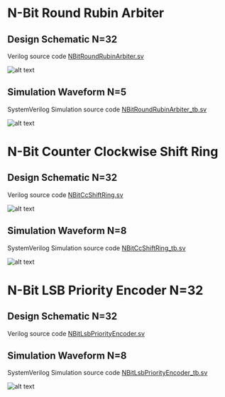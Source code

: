 # N-Bit Round Rubin Arbiter

## Design Schematic N=32
Verilog source code [NBitRoundRubinArbiter.sv](https://github.com/ChrisShakkour/Logic-Design-Building-Blocks/blob/main/N-Bit%20Round%20Rubin%20Arbiter/RTL_src/NBitRoundRubinArbiter.sv)

![alt text](https://github.com/ChrisShakkour/Logic-Design-Building-Blocks/blob/main/N-Bit%20Round%20Rubin%20Arbiter/Figures/NBitRoundRubinArbiter_schematic.JPG)

## Simulation Waveform N=5
SystemVerilog Simulation source code [NBitRoundRubinArbiter_tb.sv](https://github.com/ChrisShakkour/Logic-Design-Building-Blocks/blob/main/N-Bit%20Round%20Rubin%20Arbiter/Sim_src/NBitRoundRubinArbiter_tb.sv)

![alt text](https://github.com/ChrisShakkour/Logic-Design-Building-Blocks/blob/main/N-Bit%20Round%20Rubin%20Arbiter/Figures/8BitRoundRubin_Ack_waveform.JPG)


# N-Bit Counter Clockwise Shift Ring

## Design Schematic N=32
Verilog source code [NBitCcShiftRing.sv](https://github.com/ChrisShakkour/Logic-Design-Building-Blocks/blob/main/N-Bit%20Round%20Rubin%20Arbiter/RTL_src/NBitCcShiftRing.sv)

![alt text](https://github.com/ChrisShakkour/Logic-Design-Building-Blocks/blob/main/N-Bit%20Round%20Rubin%20Arbiter/Figures/32BitCcShiftRing_schematic.JPG)

## Simulation Waveform N=8
SystemVerilog Simulation source code [NBitCcShiftRing_tb.sv](https://github.com/ChrisShakkour/Logic-Design-Building-Blocks/blob/main/N-Bit%20Round%20Rubin%20Arbiter/Sim_src/NBitCcShiftRing_tb.sv)

![alt text](https://github.com/ChrisShakkour/Logic-Design-Building-Blocks/blob/main/N-Bit%20Round%20Rubin%20Arbiter/Figures/8BitCcShiftRing_waveform.JPG)


# N-Bit LSB Priority Encoder N=32

## Design Schematic N=32
Verilog source code [NBitLsbPriorityEncoder.sv](https://github.com/ChrisShakkour/Logic-Design-Building-Blocks/blob/main/N-Bit%20Round%20Rubin%20Arbiter/RTL_src/NBitLsbPriorityEncoder.sv)

## Simulation Waveform N=8
SystemVerilog Simulation source code [NBitLsbPriorityEncoder_tb.sv](https://github.com/ChrisShakkour/Logic-Design-Building-Blocks/blob/main/N-Bit%20Round%20Rubin%20Arbiter/Sim_src/NBitLsbPriorityEncoder_tb.sv)

![alt text](https://github.com/ChrisShakkour/Logic-Design-Building-Blocks/blob/main/N-Bit%20Round%20Rubin%20Arbiter/Figures/3BitLsbPriorityEncoder_waveform.JPG)




